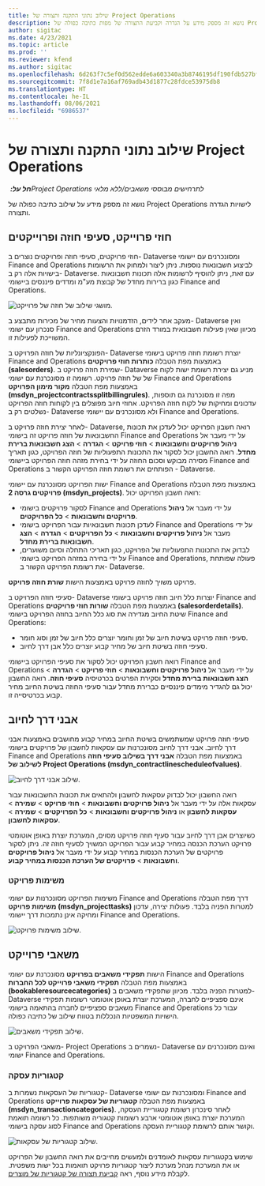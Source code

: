 ```yaml
---
title: שילוב נתוני התקנה ותצורה של Project Operations
description: נושא זה מספק מידע על הגדרה וקביעת התצורה של מפות כתיבה כפולה של Project Operations.
author: sigitac
ms.date: 4/23/2021
ms.topic: article
ms.prod: ''
ms.reviewer: kfend
ms.author: sigitac
ms.openlocfilehash: 6d263f7c5ef0d562edde6a603340a3b8746195df190fdb527bfa40297f68eed2
ms.sourcegitcommit: 7f8d1e7a16af769adb43d1877c28fdce53975db8
ms.translationtype: HT
ms.contentlocale: he-IL
ms.lasthandoff: 08/06/2021
ms.locfileid: "6986537"
---
```

# <a name="project-operations-setup-and-configuration-data-integration"></a>שילוב נתוני התקנה ותצורה של Project Operations

_**חל על:** ‏Project Operations לתרחישים מבוססי משאבים/ללא מלאי_

נושא זה מספק מידע על שילוב כתיבה כפולה של Project Operations לישויות הגדרה ותצורה.

## <a name="project-contracts-contract-lines-and-projects"></a>חוזי פרוייקט, סעיפי חוזה ופרוייקטים

חוזי פרויקטים, סעיפי חוזה ופרויקטים נוצרים ב- Dataverse ומסונכרנים עם יישומי Finance and Operations לביצוע חשבונאות נוספות. ניתן ליצור ולמחוק את הרשומות בישויות אלה רק ב- Dataverse. עם זאת, ניתן להוסיף לרשומות אלה תכונות חשבונאות כגון ברירות מחדל של קבוצת מע"מ ומדדים פיננסים ביישומי Finance and Operations.

  ![מושגי שילוב של חוזה של פרוייקט.](./media/1ProjectContract.jpg)

מעקב אחר לידים, הזדמנויות והצעות מחיר של מכירות מתבצע ב- Dataverse ואין סנכרון עם ישומי Finance and Operations מכיוון שאין פעילות חשבונאית במורד הזרם המשוייכת לפעילות זו.

הפונקציונליות של חוזה הפרויקט ב- Dataverse יוצרת רשומת חוזה פרויקט בישומי Finance and Operations באמצעות מפת הטבלה **כותרות חוזי פרויקטים (salesorders)**. שמירת חוזה פרויקט ב- Dataverse מניע גם יצירת רשומת ישות לקוח של של חוזה פרויקט. רשומה זו מסונכרנת עם ישומי Finance and Operations באמצעות מפת הטבלה **מקור מימון הפרויקט (msdyn\_projectcontractssplitbillingrules)**. מפה זו מסנכרנת גם תוספות, עדכונים ומחיקות של לקוח חוזה הפרויקט. אחוזי חיוב מפוצלים בין לקוחות חוזה הפרויקט נשלטים רק ב- Dataverse ולא מסונכרנים עם יישומי Finance and Operations.

לאחר יצירת חוזה פרויקט ב- Dataverse, רואה חשבון הפרויקט יכול לעדכן את תכונות החשבונאות של חוזה פרויקט זה בישומי Finance and Operations על ידי מעבר אל **ניהול פרויקטים וחשבונאות** > **חוזי פרויקט** > **הגדרה** > **הצג חשבונאות ברירת מחדל**. רואה החשבון יכול לסקור את התכונות התפעוליות של חוזה הפרויקט, כגון תאריך מסירה מבוקש וסכום החוזה על ידי בחירת מזהה חוזה הפרויקט ביישומי Finance and Operations הפותחים את רשומת חוזה הפרויקט הקשור ב - Dataverse.

ישות הפרויקט מסונכרנת עם יישומי Finance and Operations באמצעות מפת הטבלה **פרויקטים גרסה 2 (msdyn\_projects)**. רואה חשבון הפרויקט יכול:

  - לסקור פרויקטים בישומי Finance and Operations על ידי מעבר אל **ניהול פרויקטים וחשבונאות** > **כל הפרויקטים**. 
  - לעדכן תכונות חשבונאיות עבור הפרויקט בישומי Finance and Operations על ידי מעבר אל **ניהול פרויקטים וחשבונאות** > **כל הפרויקטים** > **הגדרה** > **הצג חשבונאות ברירת מחדל**.  
  - לבדוק את התכונות התפעוליות של הפרויקט, כגון תאריכי התחלה וסיום משוערים, על ידי בחירה במזהה הפרויקט בישומי Finance and Operations, פעולה שפותחת את רשומת הפרויקט הקשור ב- Dataverse.

פרויקט משויך לחוזה פרויקט באמצעות הישות **שורת חוזה פרויקט**.

סעיפי חוזה הפרויקט ב- Dataverse יוצרות כלל חיוב חוזה פרויקט בישומי Finance and Operations באמצעות מפת הטבלה **שורות חוזי פרויקטים (salesorderdetails)**. שיטת החיוב מגדירה את סוג כלל החיוב בחוזה הפרויקט בישומי Finance and Operations:

  - סעיפי חוזה פרויקט בשיטת חיוב של זמן וחומר יוצרים כלל חיוב של זמן וסוג חומר.
  - סעיפי חוזה בשיטת חיוב של מחיר קבוע יוצרים כלל אבן דרך לחיוב.

רואה חשבון הפרויקט יכול לסקור את סעיפי הפרויקט ביישומי Finance and Operations על ידי מעבר אל **ניהול פרויקטים וחשבונאות** > **חוזי פרויקט** > **הגדרה** > **הצג חשבונאות ברירת מחדל** וסקירת הפרטים בכרטיסיה **סעיפי חוזה**. רואה החשבון יכול גם להגדיר מימדים פיננסיים כברירת מחדל עבור סעיפי החוזה בשיטת החיוב מחיר קבוע בכרטיסייה זו.

## <a name="billing-milestones"></a>אבני דרך לחיוב

סעיפי חוזה פרויקט שמשתמשים בשיטת החיוב במחיר קבוע מחושבים באמצעות אבני דרך לחיוב. אבני דרך לחיוב מסונכרנות עם עסקאות לחשבון של פרויקטים בישומי Finance and Operations באמצעות מפת הטבלה **אבני דרך בשילוב סעיפי חוזה לשילוב של Project Operations (‏msdyn\_contractlinescheduleofvalues)**.

  ![שילוב אבני דרך לחיוב.](./media/2Milestones.jpg)

רואה החשבון יכול לבדוק עסקאות לחשבון ולהתאים את תכונות החשבונאות עבור עסקאות אלה על ידי מעבר אל **ניהול פרויקטים וחשבונאות** > **חוזי פרויקט** > **שמירה** > **עסקאות לחשבון** או **ניהול פרויקטים וחשבונאות** > **כל הפרויקטים** > **שמירה** > **עסקאות לחשבון**.

כשיוצרים אבן דרך לחיוב עבור סעיף חוזה פרויקט מסוים, המערכת יוצרת באופן אוטומטי פרויקט הערכת הכנסה במחיר קבוע עבור הפרויקט המשויך לסעיף חוזה זה. ניתן לסקור פרויקטים של הערכת הכנסות במחיר קבוע על ידי מעבר אל **ניהול פרויקטים וחשבונאות** > **פרויקטים של הערכת הכנסות במחיר קבוע**.

### <a name="project-tasks"></a>משימות פרויקט

משימות הפרויקט מסונכרנות עם ישומי Finance and Operations דרך מפת הטבלה **משימות פרויקט (msdyn\_projecttasks)** למטרות הפניה בלבד. פעולות יצירה, עדכון ומחיקה אינן נתמכות דרך יישומי Finance and Operations.

  ![שילוב משימות פרויקט.](./media/3Tasks.jpg)

## <a name="project-resources"></a>משאבי פרוייקט

הישות **תפקידי משאבים בפרויקט** מסונכרנת עם ישומי Finance and Operations באמצעות מפת הטבלה **תפקידי משאבי פרוייקט לכל החברות (bookableresourcecategories)** למטרות הפניה בלבד. מכיוון שתפקידי משאבים ב- Dataverse אינם ספציפיים לחברה, המערכת יוצרת באופן אוטומטי רשומות תפקידי משאבים ספציפיים לחברה בהתאמה בישומי Finance and Operations עבור כל הישויות המשפטיות הנכללות בטווח שילוב של כתיבה כפולה.

![שילוב תפקידי משאבים.](./media/5Resources.jpg)

משאבי הפרויקט ב- Project Operations נשמרים ב- Dataverse ואינם מסונכרנים עם ישומי Finance and Operations.

### <a name="transaction-categories"></a>קטגוריות עסקה

קטגוריות של העסקאות נשמרות ב- Dataverse ומסונכרנות עם ישומי Finance and Operations באמצעות מפת הטבלה **קטגוריות של עסקאות פרוייקט (msdyn\_transactioncategories)**. לאחר סינכרון רשומת קטגוריית העסקה, המערכת יוצרת באופן אוטומטי ארבע רשומות קטגוריה משותפות. כל רשומה תואמת לסוג עסקה בישומי Finance and Operations וקושר אותם לרשומת קטגוריית העסקה.

![שילוב קטגוריות של עסקאות.](./media/4TransactionCategories.jpg)

שימוש בקטגוריות עסקאות לאומדנים ולמעשים מחייבים את רואה החשבון של הפרויקט או את המערכת מנהל מערכת ליצור קטגוריות פרויקט תואמות בכל ישות משפטית. לקבלת מידע נוסף, ראה [קביעת תצורה של קטגוריות של מוצרים](../project-accounting/configure-project-categories.md).
